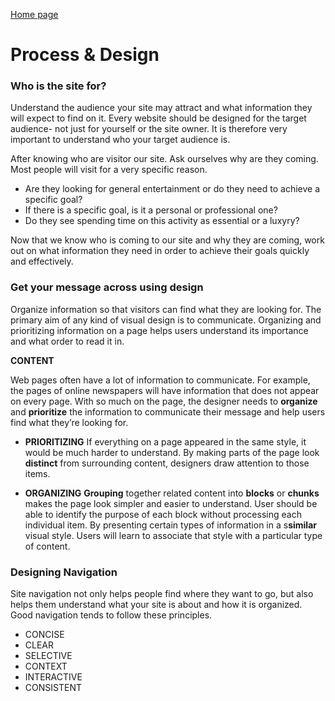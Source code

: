 [Home page](https://cfjalos.github.io/cfJalos.github.io-reading-notes-/)

# Process & Design # 

### Who is the site for? ###

Understand the audience your site may attract and what information they will expect to find on it. Every website should be designed for the target audience- not just for yourself or the site owner. It is therefore very important to understand who your target audience is.

After knowing who are visitor our site. Ask ourselves why are they coming. Most people will visit for a very specific reason.
* Are they looking for general entertainment or do they need to achieve a specific goal?
* If there is a specific goal, is it a personal or professional one? 
* Do they see spending time on this activity as essential or a luxyry?

Now that we know who is coming to our site and why they are coming, work out on what information they need in order to achieve their goals quickly and effectively.

### Get your message across using design ###

Organize information so that visitors can find what they are looking for. The primary aim of any kind of visual design is to communicate. Organizing and prioritizing information on a page helps users understand its importance and what order to read it in.

**CONTENT**

Web pages often have a lot of information to communicate. For example, the pages of online newspapers will have information that does not appear on every page. With so much on the page, the designer needs to **organize** and **prioritize** the information to communicate their message and help users find what they’re looking for.

* **PRIORITIZING**
If everything on a page appeared in the same style, it would be much harder to understand. By making parts of the page look **distinct** from surrounding content, designers draw attention to those items. 

* **ORGANIZING**
**Grouping** together related content into **blocks** or **chunks** makes the page look simpler and easier to understand. User should be able to identify the purpose of each block without processing each individual item. By presenting certain types of information in a s**similar** visual style. Users will learn to associate that style with a particular type of content. 

### Designing Navigation ##

Site navigation not only helps people find where they want to go, but also helps them understand what your site is about and how it is organized. Good navigation tends to follow these principles.

* CONCISE       
* CLEAR
* SELECTIVE
* CONTEXT
* INTERACTIVE
* CONSISTENT
